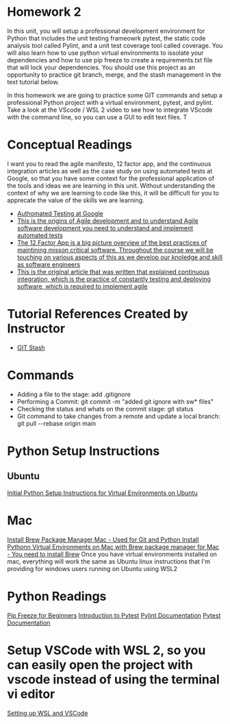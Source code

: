 # Homework 2 

In this unit, you will setup a professional development environment for Python that includes the unit testing frameowrk pytest, the static code analysis tool called Pylint, and a unit test coverage tool called coverage.  You will also learn how to use python virtual environments to issolate your dependencies and how to use pip freeze to create a requirements.txt file that will lock your dependencies.  You should use this project as an opportunity to practice git branch, merge, and the stash management in the text tutorial below.

In this homework we are going to practice some GIT commands and setup a professional Python project with a virtual environment, pytest, and pylint.  Take a look at the VScode / WSL 2 video to see how to integrate VScode with the command line, so you can use a GUI to edit text files.  T

# Conceptual Readings

I want you to read the agile manifesto, 12 factor app, and the continuous integration articles as well as the case study on using automated tests at Google, so that you have some context for the professional application of the tools and ideas we are learning in this unit.  Without understanding the context of why we are learning to code like this, it will be difficult for you to apprecate the value of the skills we are learning.

*  [Authomated Testing at Google](https://itrevolution.com/articles/case-study-automated-testing-google/)
*  [This is the origins of Agile development and to understand Agile software development you need to understand and implement automated tests](https://agilemanifesto.org/principles.html)
*  [The 12 Factor App is a big picture overview of the best practices of maintining misson critical software.  Throughout the course we will be touching on various aspects of this as we develop our knoledge and skill as software engineers](https://12factor.net/)
*  [This is the original article that was written that explained continuous integration, which is the practice of constantly testing and deploying software, which is required to implement agile](https://martinfowler.com/articles/continuousIntegration.html)

# Tutorial References Created by Instructor
*  [GIT Stash](gitstash.md)

# Commands

* Adding a file to the stage: add .gitignore
* Performing a Commit: git commit -m "added git ignore with sw* files"
* Checking the status and whats on the commit stage: git status
*  Git command to take changes from a remote and update a local branch:  git pull --rebase origin main
# Python Setup Instructions
## Ubuntu
[Initial Python Setup Instructions for Virtual Environments on Ubuntu](https://www.arubacloud.com/tutorial/how-to-create-a-python-virtual-environment-on-ubuntu.aspx)
# Mac
[Install Brew Package Manager Mac - Used for Git and Python Install](https://brew.sh/)
[Pythonn Virtual Environments on Mac with Brew package manager for Mac - You need to install Brew](https://gist.github.com/pandafulmanda/730a9355e088a9970b18275cb9eadef3)
Once you have virtual environments installed on mac, everything will work the same as Ubuntu linux instructions that I'm providing for windows users running on Ubuntu using WSL2

# Python Readings
[Pip Freeze for Beginners](https://dev.to/eskabore/pip-freeze-requirementstxt-a-beginners-guide-5e2m#:~:text=Pip%20Freeze%20is%20a%20command,virtual%20environment%20on%20another%20machine.)
[Introduction to Pytest](https://realpython.com/pytest-python-testing/)
[Pylint Documentation](https://pylint.pycqa.org/en/v3.0.3/index.html)
[Pytest Documentation](https://docs.pytest.org/en/7.4.x/)

# Setup VSCode with WSL 2, so you can easily open the project with vscode instead of using the terminal vi editor
[Setting up WSL and VSCode](https://youtu.be/XY6lTlIW_hM)
